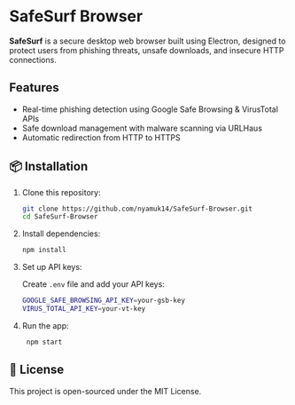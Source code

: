 # SafeSurf Browser

**SafeSurf** is a secure desktop web browser built using Electron, designed to protect users from phishing threats, unsafe downloads, and insecure HTTP connections.

## Features

- Real-time phishing detection using Google Safe Browsing & VirusTotal APIs  
- Safe download management with malware scanning via URLHaus  
- Automatic redirection from HTTP to HTTPS

## 📦 Installation

1. Clone this repository:

   ```bash
   git clone https://github.com/nyamuk14/SafeSurf-Browser.git
   cd SafeSurf-Browser
   ```

2. Install dependencies:

    ```bash
    npm install
    ```

3. Set up API keys:

   Create `.env` file and add your API keys:

   ```bash
   GOOGLE_SAFE_BROWSING_API_KEY=your-gsb-key
   VIRUS_TOTAL_API_KEY=your-vt-key
   ```

4. Run the app:

   ```bash
    npm start
   ```

## 📜 License

This project is open-sourced under the MIT License.
